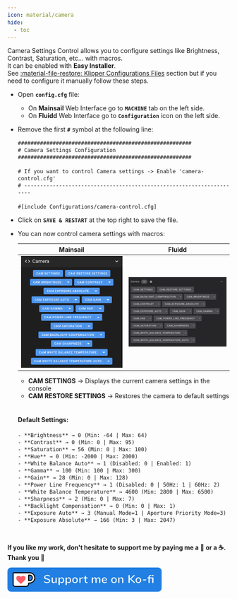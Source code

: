 ```yaml
---
icon: material/camera
hide:
  - toc
---
```

Camera Settings Control allows you to configure settings like Brightness, Contrast, Saturation, etc... with macros.<br />
It can be enabled with **Easy Installer**.<br />See <a href="../klipper-configurations-files">:material-file-restore: Klipper Configurations Files</a> section but if you need to configure it manually follow these steps.

- Open **`config.cfg`** file:

    - On **Mainsail** Web Interface go to **`MACHINE`** tab on the left side.
    - On **Fluidd** Web Interface go to **`Configuration`** icon on the left side.

- Remove the first **`#`** symbol at the following line:

    ``` title="config.cfg" hl_lines="8"
    #######################################################
    # Camera Settings Configuration
    #######################################################

    # If you want to control Camera settings -> Enable 'camera-control.cfg'
    # ---------------------------------------------------------------------

    #[include Configurations/camera-control.cfg]
    ```

- Click on **`SAVE & RESTART`** at the top right to save the file.

- You can now control camera settings with macros:

	| Mainsail | Fluidd |
	| :---------: | :---------: |
	| <img width="400" src="../assets/images/camera-macros-01.png"> | <img width="400" src="../assets/images/camera-macros-02.png"> |

    - **CAM SETTINGS** → Displays the current camera settings in the console
    - **CAM RESTORE SETTINGS** → Restores the camera to default settings
    <br /><br />
    #### Default Settings:
      - **Brightness** → 0 (Min: -64 | Max: 64)
      - **Contrast** → 0 (Min: 0 | Max: 95)
      - **Saturation** → 56 (Min: 0 | Max: 100)
      - **Hue** → 0 (Min: -2000 | Max: 2000)
      - **White Balance Auto** → 1 (Disabled: 0 | Enabled: 1)
      - **Gamma** → 100 (Min: 100 | Max: 300)
      - **Gain** → 28 (Min: 0 | Max: 128)
      - **Power Line Frequency** → 1 (Disabled: 0 | 50Hz: 1 | 60Hz: 2)
      - **White Balance Temperature** → 4600 (Min: 2800 | Max: 6500)
      - **Sharpness** → 2 (Min: 0 | Max: 7)
      - **Backlight Compensation** → 0 (Min: 0 | Max: 1)
      - **Exposure Auto** → 3 (Manual Mode=1 | Aperture Priority Mode=3)
      - **Exposure Absolute** → 166 (Min: 3 | Max: 2047)

<br />

**If you like my work, don't hesitate to support me by paying me a 🍺 or a ☕. Thank you 🙂**

<a href="https://ko-fi.com/guilouz" target="_blank"><img width="350" src="../assets/images/ko-fi.png"></a>
